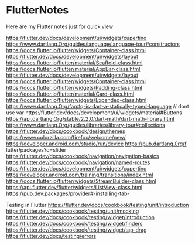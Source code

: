 # FlutterNotes
Here are my Flutter notes just for quick view

https://flutter.dev/docs/development/ui/widgets/cupertino
https://www.dartlang.Org/guides/language/language-tour#constructors
https://docs.flutter.io/flutter/widgets/Container-class.html
https://flutter.dev/docs/development/ui/widgets/layout
https://docs.flutter.io/flutter/material/Scaffold-class.html
https://docs.flutter.io/flutter/material/AppBar-class.html
https://flutter.dev/docs/development/ui/widgets/layout
https://docs.flutter.io/flutter/widgets/Container-class.html
https://docs.flutter.io/flutter/widgets/Padding-class.html
https://docs.flutter.io/flutter/material/Card-class.html
https://docs.flutter.io/flutter/widgets/Expanded-class.html
https://www.dartlang.Org/faq#q-is-dart-a-statically-typed-language // dont use var
https:/flutter.dev/docs/development/ui/widgets/material#Buttons
https://api.dartlang.Org/stable/2.2.0/dart-math/dart-math-library.html
https://www.dartlang.Org/guides/libraries/library-tour#collections
https://flutter.dev/docs/cookbook/design/themes
https://www.colorzilla.com/firefox/welcome/new/
https://developer.android.com/studio/run/device
https://pub.dartlang.0rg/f lutter/packages?q=slider
https://flutter.dev/docs/cookbook/navigation/navigation-basics
https://flutter.dev/docs/cookbook/navigation/named-routes
https://flutter.dev/docs/development/ui/widgets/cupertino
https://developer.android.com/training/transitions/index.html
https://docs.flutter.io/flutter/widgets/StreamBuilder-class.html
https://api.flutter.dev/flutter/widgets/ListView-class.html
https://pub.dev:packages/provider#-installing-tab-

Testing in Flutter
https://flutter.dev/docs/cookbook/testing/unit/introduction
https://flutter.dev/docs/cookbook/testing/unit/mocking
https://flutter.dev/docs/cookbook/testing/widget/introduction
https://flutter.dev/docs/cookbook/testing/widget/finders
https://flutter.dev/docs/cookbook/testing/widget/tap-drag
https://flutter.dev/docs/testing/errors
